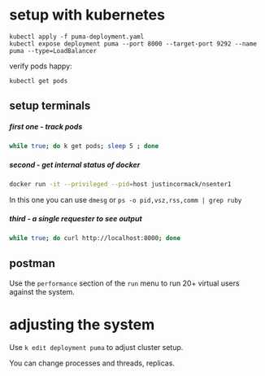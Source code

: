 # setup with kubernetes

```
kubectl apply -f puma-deployment.yaml
kubectl expose deployment puma --port 8000 --target-port 9292 --name puma --type=LoadBalancer
```

verify pods happy:

```
kubectl get pods
```

## setup terminals

##### first one - track pods

```sh
while true; do k get pods; sleep 5 ; done
```

##### second - get internal status of docker

```sh
docker run -it --privileged --pid=host justincormack/nsenter1
```

In this one you can use `dmesg` or `ps -o pid,vsz,rss,comm | grep ruby`

##### third - a single requester to see output

```sh
while true; do curl http://localhost:8000; done
```

## postman

Use the `performance` section of the `run` menu to run 20+ virtual users against the
system.

# adjusting the system

Use `k edit deployment puma` to adjust cluster setup.

You can change processes and threads, replicas.